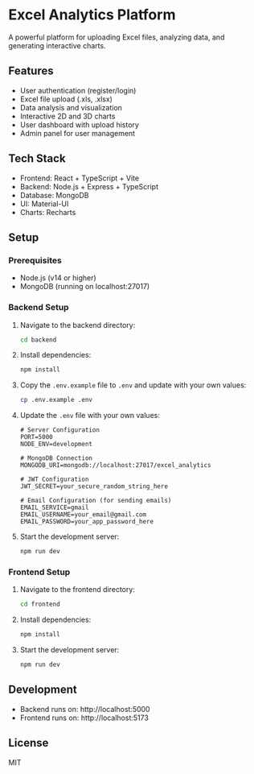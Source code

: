 # Excel Analytics Platform

A powerful platform for uploading Excel files, analyzing data, and generating interactive charts.

## Features

- User authentication (register/login)
- Excel file upload (.xls, .xlsx)
- Data analysis and visualization
- Interactive 2D and 3D charts
- User dashboard with upload history
- Admin panel for user management

## Tech Stack

- Frontend: React + TypeScript + Vite
- Backend: Node.js + Express + TypeScript
- Database: MongoDB
- UI: Material-UI
- Charts: Recharts

## Setup

### Prerequisites

- Node.js (v14 or higher)
- MongoDB (running on localhost:27017)

### Backend Setup

1. Navigate to the backend directory:
   ```bash
   cd backend
   ```

2. Install dependencies:
   ```bash
   npm install
   ```

3. Copy the `.env.example` file to `.env` and update with your own values:
   ```bash
   cp .env.example .env
   ```

4. Update the `.env` file with your own values:
   ```
   # Server Configuration
   PORT=5000
   NODE_ENV=development

   # MongoDB Connection
   MONGODB_URI=mongodb://localhost:27017/excel_analytics

   # JWT Configuration
   JWT_SECRET=your_secure_random_string_here

   # Email Configuration (for sending emails)
   EMAIL_SERVICE=gmail
   EMAIL_USERNAME=your_email@gmail.com
   EMAIL_PASSWORD=your_app_password_here
   ```

5. Start the development server:
   ```bash
   npm run dev
   ```

### Frontend Setup

1. Navigate to the frontend directory:
   ```bash
   cd frontend
   ```

2. Install dependencies:
   ```bash
   npm install
   ```

3. Start the development server:
   ```bash
   npm run dev
   ```

## Development

- Backend runs on: http://localhost:5000
- Frontend runs on: http://localhost:5173

## License

MIT 